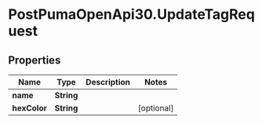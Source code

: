 # PostPumaOpenApi30.UpdateTagRequest

## Properties

Name | Type | Description | Notes
------------ | ------------- | ------------- | -------------
**name** | **String** |  | 
**hexColor** | **String** |  | [optional] 


